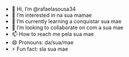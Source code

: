 - 👋 Hi, I’m @rafaelasousa34
- 👀 I’m interested in na sua mamae
- 🌱 I’m currently learning a conquistar sua mae
- 💞️ I’m looking to collaborate on com a sua mae
- 📫 How to reach me pela sua mae
- 😄 Pronouns: da/sua/mae
- ⚡ Fun fact: sla sua mae

<!---
rafaelasousa34/rafaelasousa34 is a ✨ special ✨ repository because its `README.md` (this file) appears on your GitHub profile.
You can click the Preview link to take a look at your changes.
--->
